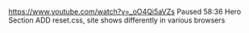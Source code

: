 https://www.youtube.com/watch?v=_oO4Qi5aVZs
Paused 58:36 Hero Section
ADD reset.css, site shows differently in various browsers